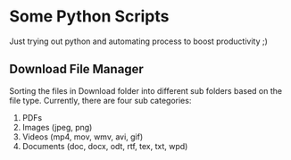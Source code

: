 # Some Python Scripts

Just trying out python and automating process to boost productivity ;)

## Download File Manager
Sorting the files in Download folder into different sub folders based on the file type. Currently, there are four sub categories:    
1. PDFs 
2. Images (jpeg, png)
3. Videos (mp4, mov, wmv, avi, gif)
4. Documents (doc, docx, odt, rtf, tex, txt, wpd)